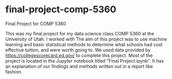 # final-project-comp-5360
Final Project for COMP 5360

This was my final project for my data science class COMP 5360 at the University of Utah. I worked with The aim of this project was to use 
machine learning and basic statistical methods to determine what schools had cost effective tuition, and were worth going to. We used data provided by 
https://collegescorecard.ed.gov/ to complete this project. Most of the project is located in the Jupyter notebook titled "Final Project.ipynb". It has
an explanation of our findings and methods written out in a report like fashion. 
